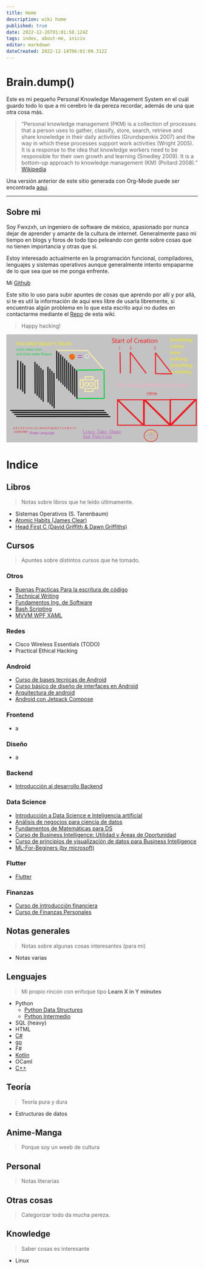 ```yaml
---
title: Home
description: wiki home
published: true
date: 2022-12-26T01:01:58.124Z
tags: index, about-me, inicio
editor: markdown
dateCreated: 2022-12-14T06:01:09.312Z
---
```


# Brain.dump()

Este es mi pequeño Personal Knowledge Management System en el cuál guardo todo lo que a mi cerebro 
le da pereza recordar, además de una que otra cosa más.

> “Personal knowledge management (PKM) is a collection of processes that a person uses to gather, classify, store, search, retrieve and share knowledge in their daily activities (Grundspenkis 2007) and the way in which these processes support work activities (Wright 2005). It is a response to the idea that knowledge workers need to be responsible for their own growth and learning (Smedley 2009). It is a bottom-up approach to knowledge management (KM) (Pollard 2008).” [Wikipedia](https://www.wiki.fwxzxh.com/Publ/#:~:text=KM)

Una versión anterior de este sitio generada con Org-Mode puede ser encontrada [aqui](https://www.wiki.fwxzxh.com/Publ/).

----
## Sobre mi

<p>
Soy Fwxzxh, un ingeniero de software de méxico, apasionado por nunca dejar de aprender y amante de la cultura de internet.
Generalmente paso mi tiempo en blogs y foros de todo tipo peleando con gente sobre cosas que no tienen importancia y otras que si.
</p>

<p>
Estoy interesado actualmente en la programación funcional, compiladores, lenguajes y sistemas operativos aunque generalmente
intento empaparme de lo que sea que se me ponga enfrente.
</p>

Mi [Github](https://github.com/Fwxzxh)

Este sitio lo uso para subir apuntes de cosas que aprendo por allí y por allá, si te es util la información de aquí
eres libre de usarla libremente, si encuentras algún problema en lo que esta escrito aquí no dudes en contactarme mediante
el [Repo](https://github.com/Fwxzxh/wiki) de esta wiki.

> Happy hacking!

![banner.png](/banner.png)

# Indice
## Libros
> Notas sobre libros que he leído últimamente.

* Sistemas Operativos (S. Tanenbaum)
* [Atomic Habits (James Clear)](/Libros/AtomicHabits)
* [Head First C (David Griffith & Dawn Griffiths)](/Libros/HeadFirstC)

## Cursos
> Apuntes sobre distintos cursos que he tomado.

### Otros
* [Buenas Practicas Para la escritura de código](/Cursos/BuenasPracticas)
* [Technical Writing](/Cursos/TechnicalWriting)
* [Fundamentos Ing. de Software](/Cursos/FundIngSoftware)
* [Bash Scripting](/Cursos/BashScripting)
* [MVVM WPF XAML](/Cursos/MvvmWpfXaml)

### Redes
* Cisco Wireless Essentials (TODO)
* Practical Ethical Hacking

### Android
* [Curso de bases tecnicas de Android](/Cursos/Android/BasesTecnicasAndroid)
* [Curso básico de diseño de interfaces en Android](/Cursos/Android/DisenoInterfacesAndroid)
* [Arquitectura de android](/Cursos/Android/ArquitecturaAndroid)
* [Android con Jetpack Compose](/Cursos/Android/AndroidJetpackCompose)

### Frontend
* a

### Diseño
* a

### Backend
* [Introducción al desarrollo Backend](/Backend/IntroBackend)

### Data Science
* [Introducción a Data Science e Inteligencia artificial](/DataScience/IntroDataSci)
* [Análisis de negocios para ciencia de datos](/DataScience/AnaNegociosDS)
* [Fundamentos de Matemáticas para DS](/DataScience/FundamentosMathDs)
* [Curso de Business Intelligence: Utilidad y Áreas de Oportunidad](/DataScience/BussInteligenceUA)
* [Curso de principios de visualización de datos para Business Intelligence](/DataScience/VisualizacionParaBS)
* [ML-For-Beginers (by microsoft)](/DataScience/MlForBeginers)

### Flutter
* [Flutter](/Cursos/Flutter/Flutter)

### Finanzas
* [Curso de introducción financiera](/Cursos/Finanzas/IntroEduFinanciera)
* [Curso de Finanzas Personales](/Cursos/Finanzas/CurFinanzasPersonales)

## Notas generales
> Notas sobre algunas cosas interesantes (para mi)

* Notas varias

## Lenguajes
> Mi propio rincón con enfoque tipo **Learn X in Y minutes**

* Python
    * [Python Data Structures](/Lenguajes/Python/PythonDataStructures)
    * [Python Intermedio](/Lenguajes/Python/IntermPython)
* SQL (heavy)
* HTML
* [C#](/Lenguajes/Csharp/Csharp)
* [go](/Lenguajes/go)
* F#
* [Kotlin](/Lenguajes/Kotlin)
* OCaml
* [C++](/Lenguajes/cpp/cpp)

## Teoría
> Teoría pura y dura

* Estructuras de datos

## Anime-Manga
> Porque soy un weeb de cultura

## Personal
> Notas literarias

## Otras cosas
> Categorizar todo da mucha pereza.

## Knowledge
> Saber cosas es interesante

* Linux